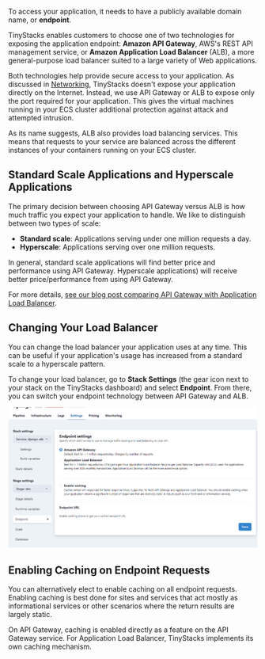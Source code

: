 To access your application, it needs to have a publicly available domain name, or **endpoint**. 

TinyStacks enables customers to choose one of two technologies for exposing the application endpoint: **Amazon API Gateway**, AWS's REST API management service, or **Amazon Application Load Balancer** (ALB), a more general-purpose load balancer suited to a large variety of Web applications. 

Both technologies help provide secure access to your application. As discussed in [Networking](networking.md), TinyStacks doesn't expose your application directly on the Internet. Instead, we use API Gateway or ALB to expose only the port required for your application. This gives the virtual machines running in your ECS cluster additional protection against attack and attempted intrusion. 

As its name suggests, ALB also provides load balancing services. This means that requests to your service are balanced across the different instances of your containers running on your ECS cluster.

## Standard Scale Applications and Hyperscale Applications

The primary decision between choosing API Gateway versus ALB is how much traffic you expect your application to handle. We like to distinguish between two types of scale: 

* **Standard scale**: Applications serving under one million requests a day. 
* **Hyperscale**: Applications serving over one million requests.

In general, standard scale applications will find better price and performance using API Gateway. Hyperscale applications) will receive better price/performance from using API Gateway. 

For more details, <a href="https://blog.tinystacks.com/battle-of-the-serverless-api-routers-alb-vs-api-gateway-feature-comparison" target="_blank">see our blog post comparing API Gateway with Application Load Balancer</a>.

## Changing Your Load Balancer

You can change the load balancer your application uses at any time. This can be useful if your application's usage has increased from a standard scale to a hyperscale pattern. 

To change your load balancer, go to **Stack Settings** (the gear icon next to your stack on the TinyStacks dashboard) and select **Endpoint**. From there, you can switch your endpoint technology between API Gateway and ALB.

![TinyStacks - change endpoint](img/endpoint-change.png)

## Enabling Caching on Endpoint Requests

You can alternatively elect to enable caching on all endpoint requests. Enabling caching is best done for sites and services that act mostly as informational services or other scenarios where the return results are largely static.

On API Gateway, caching is enabled directly as a feature on the API Gateway service. For Application Load Balancer, TinyStacks implements its own caching mechanism.